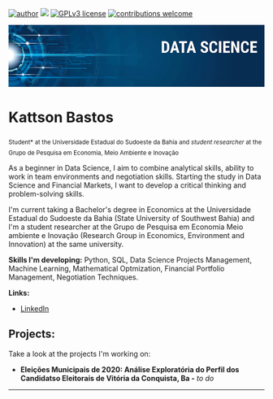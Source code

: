 [![author](https://img.shields.io/badge/author-KattsonBastos-red.svg)](https://www.linkedin.com/in/carlosfab) [![](https://img.shields.io/badge/python-3.7+-blue.svg)](https://www.python.org/downloads/release/python-365/) [![GPLv3 license](https://img.shields.io/badge/License-GPLv3-blue.svg)](http://perso.crans.org/besson/LICENSE.html) [![contributions welcome](https://img.shields.io/badge/contributions-welcome-brightgreen.svg?style=flat)](https://github.com/carlosfab/data_science/issues)

<p align="center">
  <img src="banner.png" >
</p>

# Kattson Bastos
<sub>Student* at the Universidade Estadual do Sudoeste da Bahia and *student researcher* at the Grupo de Pesquisa em Economia, Meio Ambiente e Inovação</sub>

As a beginner in Data Science, I aim to combine analytical skills, ability to work in team environments and negotiation skills. Starting the study in Data Science and Financial Markets, I want to develop a critical thinking and problem-solving skills.

I'm current taking a Bachelor's degree in Economics at the Universidade Estadual do Sudoeste da Bahia (State University of Southwest Bahia) and I'm a student researcher at the Grupo de Pesquisa em Economia Meio ambiente e Inovação (Research Group in Economics, Environment and Innovation) at the same university.

**Skills I'm developing:** Python, SQL, Data Science Projects Management, Machine Learning, Mathematical Optmization, Financial Portfolio Management, Negotiation Techniques.

**Links:**
* [LinkedIn](https://www.linkedin.com/in/kattson-bastos-07b07a194/)


## Projects:
Take a look at the projects I'm working on:

* **Eleições Municipais de 2020: Análise Exploratória do Perfil dos Candidatso Eleitorais de Vitória da Conquista, Ba -** _to do_

---





